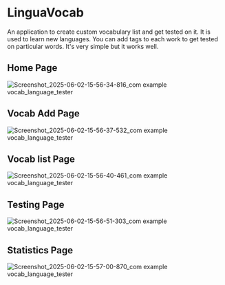 # LinguaVocab

An application to create custom vocabulary list and get tested on it. 
It is used to learn new languages. 
You can add tags to each work to get tested on particular words.
It's very simple but it works well.

## Home Page
![Screenshot_2025-06-02-15-56-34-816_com example vocab_language_tester](https://github.com/user-attachments/assets/bcea672b-f77d-48d4-81a4-fed07e3fab3f)
## Vocab Add Page
![Screenshot_2025-06-02-15-56-37-532_com example vocab_language_tester](https://github.com/user-attachments/assets/17edbca6-488e-4fe2-92d7-1f45688b3898)
## Vocab list Page
![Screenshot_2025-06-02-15-56-40-461_com example vocab_language_tester](https://github.com/user-attachments/assets/8c1030dd-9aa0-420b-ad46-609977e0fdc1)
## Testing Page
![Screenshot_2025-06-02-15-56-51-303_com example vocab_language_tester](https://github.com/user-attachments/assets/a3e9d069-683c-4aa6-90eb-94a769fba91d)
## Statistics Page
![Screenshot_2025-06-02-15-57-00-870_com example vocab_language_tester](https://github.com/user-attachments/assets/472c653a-498a-46c3-b117-25d59583617c)
